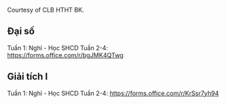 Courtesy of CLB HTHT BK.
## Đại số
Tuần 1: Nghỉ - Học SHCD
Tuần 2-4: https://forms.office.com/r/bgJMK4QTwg 

## Giải tích I
Tuần 1: Nghỉ - Học SHCD
Tuần 2-4: https://forms.office.com/r/KrSsr7yh94

